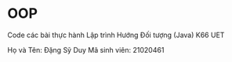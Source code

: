 # OOP
 
Code các bài thực hành Lập trình Hướng Đối tượng (Java) K66 UET

Họ và Tên: Đặng Sỹ Duy 
Mã sinh viên: 21020461